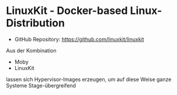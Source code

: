 # LinuxKit - Docker-based Linux-Distribution
* GitHub Repository: https://github.com/linuxkit/linuxkit

Aus der Kombination 

* Moby
* LinuxKit

lassen sich Hypervisor-Images erzeugen, um auf diese Weise ganze Systeme Stage-übergreifend 


